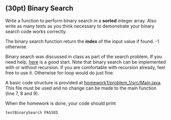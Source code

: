 ## (30pt) Binary Search

Write a function to perform binary search in a **sorted** integer array. Also write as many tests as you think necessary to demonstrate your binary search code works correctly. 

The binary search function return the **index** of the input value if found. -1 otherwise.

Binary search was discussed in class as part of the search problem. If you need help, [here](https://www.geeksforgeeks.org/binary-search/) is a good start. Note that binary search can be implemented with or without recursion. If you are comfortable with recursion already, feel free to use it. Otherwise for-loop would do just fine.

A basic code structure is provided at [homework1/problem_1/src/Main.java](https://github.com/pdgetrf/CSS143B/tree/master/homework/homework1/problem_1/src/Main.java). This file must be used and no change can be made to the main function (line 7, 8 and 9). 

When the homework is done, your code should print

```bash
testBinarySearch PASSED
```



